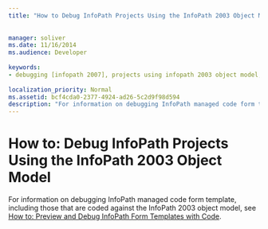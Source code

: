 ```yaml
---
title: "How to Debug InfoPath Projects Using the InfoPath 2003 Object Model"
 
 
manager: soliver
ms.date: 11/16/2014
ms.audience: Developer
 
keywords:
- debugging [infopath 2007], projects using infopath 2003 object model,InfoPath 2007, debugging,projects [InfoPath 2007], debugging
 
localization_priority: Normal
ms.assetid: bcf4cda0-2377-4924-ad26-5c2d9f98d594
description: "For information on debugging InfoPath managed code form template, including those that are coded against the InfoPath 2003 object model, see How to: Preview and Debug InfoPath Form Templates with Code."
---
```


# How to: Debug InfoPath Projects Using the InfoPath 2003 Object Model

For information on debugging InfoPath managed code form template, including those that are coded against the InfoPath 2003 object model, see [How to: Preview and Debug InfoPath Form Templates with Code](how-to-preview-and-debug-infopath-form-templates-with-code.md).
  

